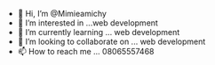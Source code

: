 - 👋 Hi, I’m @Mimieamichy
- 👀 I’m interested in ...web development
- 🌱 I’m currently learning ... web development
- 💞️ I’m looking to collaborate on ... web development
- 📫 How to reach me ... 08065557468

<!---
Mimieamichy/Mimieamichy is a ✨ special ✨ repository because its `README.md` (this file) appears on your GitHub profile.
You can click the Preview link to take a look at your changes.
--->
